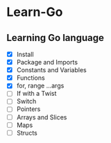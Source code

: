 # Learn-Go

## Learning Go language

- [x] Install
- [x] Package and Imports
- [x] Constants and Variables
- [x] Functions
- [x] for, range ...args
- [ ] If with a Twist
- [ ] Switch
- [ ] Pointers
- [ ] Arrays and Slices
- [ ] Maps
- [ ] Structs
